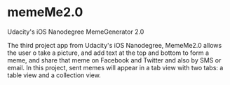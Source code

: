 # memeMe2.0
Udacity's iOS Nanodegree MemeGenerator 2.0

The third project app from Udacity's iOS Nanodegree, MemeMe2.0 allows the user o take a picture, and add text at the top and bottom to form a meme, and share that meme on Facebook and Twitter and also by SMS or email. In this project, sent memes will appear in a tab view with two tabs: a table view and a collection view.
